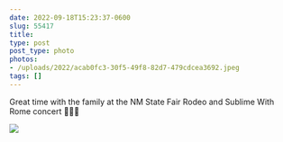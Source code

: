 ```yaml
---
date: 2022-09-18T15:23:37-0600
slug: 55417
title: 
type: post
post_type: photo
photos:
- /uploads/2022/acab0fc3-30f5-49f8-82d7-479cdcea3692.jpeg
tags: []
---
```

Great time with the family at the NM State Fair Rodeo and Sublime With Rome concert 🏇🎡🎸


![](/uploads/2022/acab0fc3-30f5-49f8-82d7-479cdcea3692.jpeg)


